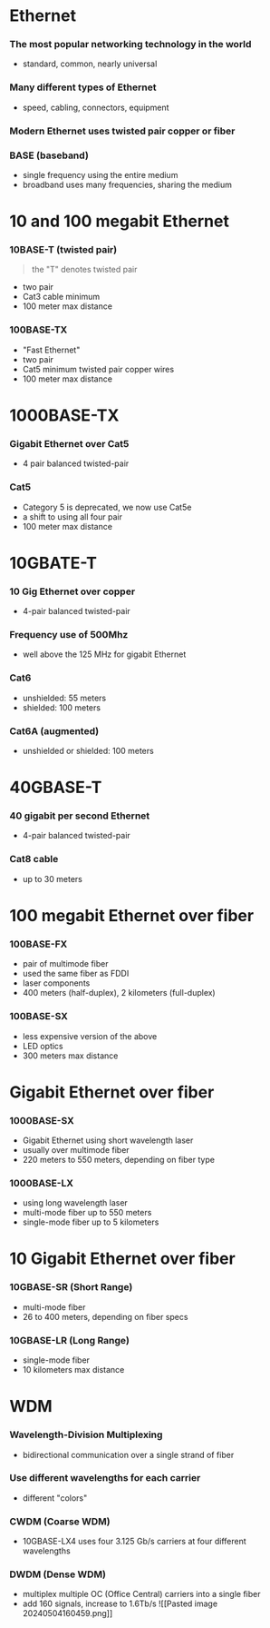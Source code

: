 # Ethernet
### The most popular networking technology in the world
- standard, common, nearly universal
### Many different types of Ethernet
- speed, cabling, connectors, equipment
### Modern Ethernet uses twisted pair copper or fiber

### BASE (baseband)
- single frequency using the entire medium
- broadband uses many frequencies, sharing the medium
# 10 and 100 megabit Ethernet
### 10BASE-T (twisted pair)
> the "T" denotes twisted pair 
- two pair
- Cat3 cable minimum
- 100 meter max distance
### 100BASE-TX
- "Fast Ethernet"
- two pair
- Cat5 minimum twisted pair copper wires
- 100 meter max distance
# 1000BASE-TX
### Gigabit Ethernet over Cat5
- 4 pair balanced twisted-pair
### Cat5
- Category 5 is deprecated, we now use Cat5e
- a shift to using all four pair
- 100 meter max distance
# 10GBATE-T
### 10 Gig Ethernet over copper
- 4-pair balanced twisted-pair
### Frequency use of 500Mhz
- well above the 125 MHz for gigabit Ethernet
### Cat6
- unshielded: 55 meters
- shielded: 100 meters
### Cat6A (augmented)
- unshielded or shielded: 100 meters

# 40GBASE-T
### 40 gigabit per second Ethernet
- 4-pair balanced twisted-pair
### Cat8 cable
- up to 30 meters
# 100 megabit Ethernet over fiber
### 100BASE-FX
- pair of multimode fiber
- used the same fiber as FDDI
- laser components
- 400 meters (half-duplex), 2 kilometers (full-duplex)
### 100BASE-SX
- less expensive version of the above
- LED optics
- 300 meters max distance
# Gigabit Ethernet over fiber
### 1000BASE-SX
- Gigabit Ethernet using short wavelength laser
- usually over multimode fiber
- 220 meters to 550 meters, depending on fiber type
### 1000BASE-LX
- using long wavelength laser
- multi-mode fiber up to 550 meters
- single-mode fiber up to 5 kilometers
# 10 Gigabit Ethernet over fiber
### 10GBASE-SR (Short Range)
- multi-mode fiber
- 26 to 400 meters, depending on fiber specs
### 10GBASE-LR (Long Range)
- single-mode fiber
- 10 kilometers max distance
# WDM
### Wavelength-Division Multiplexing
- bidirectional communication over a single strand of fiber
### Use different wavelengths for each carrier
- different "colors"
### CWDM (Coarse WDM)
- 10GBASE-LX4 uses four 3.125 Gb/s carriers at four different wavelengths
### DWDM (Dense WDM)
- multiplex multiple OC (Office Central) carriers into a single fiber
- add 160 signals, increase to 1.6Tb/s
![[Pasted image 20240504160459.png]]